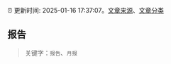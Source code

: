 :alarm_clock: 更新时间: 2025-01-16 17:37:07。[文章来源](/README.md)、[文章分类](/TAGS.md)

## 报告


> 关键字：`报告`、`月报`



